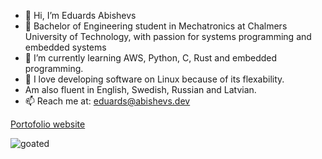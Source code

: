 - 👋 Hi, I’m Eduards Abishevs
- 👀 Bachelor of Engineering student in Mechatronics at Chalmers University of Technology, with passion for systems programming and embedded systems
- 🌱 I’m currently learning AWS, Python, C, Rust and embedded programming.
- 👀 I love developing software on Linux because of its flexability.
- Am also fluent in English, Swedish, Russian and Latvian.
- 📫 Reach me at: eduards@abishevs.dev

[Portofolio website](https://abishevs.dev/)

![goated](https://github-readme-stats.vercel.app/api/top-langs/?username=Abishevs&layout=compact&theme=vision-friendly-dark)
<!---
Abishevs/Abishevs is a ✨ special ✨ repository because its `README.md` (this file) appears on your GitHub profile.
You can click the Preview link to take a look at your changes.
--->
